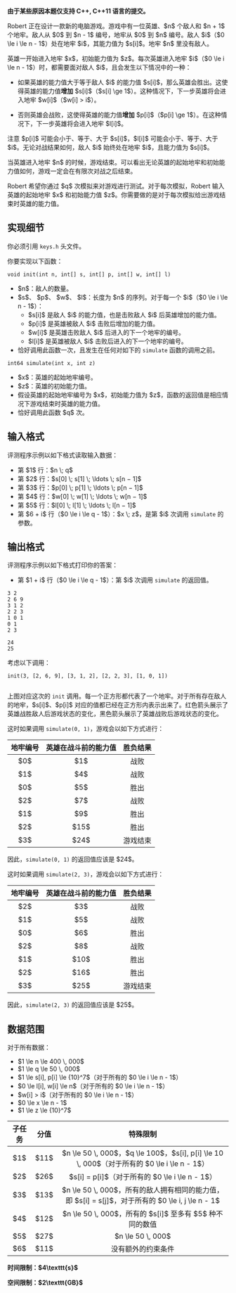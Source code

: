 <p><strong>由于某些原因本题仅支持 C++, C++11 语言的提交。</strong></p>
<p>Robert 正在设计一款新的电脑游戏。游戏中有一位英雄、$n$ 个敌人和 $n + 1$ 个地牢。敌人从 $0$ 到 $n - 1$ 编号，地牢从 $0$ 到 $n$ 编号。敌人 $i$（$0 \le i \le n - 1$）处在地牢 $i$，其能力值为 $s[i]$。地牢 $n$ 里没有敌人。</p>
<p>英雄一开始进入地牢 $x$，初始能力值为 $z$。每次英雄进入地牢 $i$（$0 \le i \le n - 1$）时，都需要面对敌人 $i$，且会发生以下情况中的一种：</p>
<ul>
<li><p>如果英雄的能力值大于等于敌人 $i$ 的能力值 $s[i]$，那么英雄会胜出。这使得英雄的能力值<strong>增加</strong> $s[i]$（$s[i] \ge 1$）。这种情况下，下一步英雄将会进入地牢 $w[i]$（$w[i] &gt; i$）。</p>
</li>
<li><p>否则英雄会战败，这使得英雄的能力值<strong>增加</strong> $p[i]$（$p[i] \ge 1$）。在这种情况下，下一步英雄将会进入地牢 $l[i]$。</p>
</li>
</ul>
<p>注意 $p[i]$ 可能会小于、等于、大于 $s[i]$，$l[i]$ 可能会小于、等于、大于 $i$。无论对战结果如何，敌人 $i$ 始终处在地牢 $i$，且能力值为 $s[i]$。</p>
<p>当英雄进入地牢 $n$ 的时候，游戏结束。可以看出无论英雄的起始地牢和初始能力值如何，游戏一定会在有限次对战之后结束。</p>
<p>Robert 希望你通过 $q$ 次模拟来对游戏进行测试。对于每次模拟，Robert 输入英雄的起始地牢 $x$ 和初始能力值 $z$。你需要做的是对于每次模拟给出游戏结束时英雄的能力值。</p>
<h2>实现细节</h2>
<p>你必须引用 <code>keys.h</code> 头文件。</p>
<p>你要实现以下函数：</p>
<pre><code class="sh_cpp">void init(int n, int[] s, int[] p, int[] w, int[] l)</code></pre>
<ul>
<li>$n$：敌人的数量。</li>
<li>$s$、 $p$、 $w$、 $l$：长度为 $n$ 的序列。对于每一个 $i$（$0 \le i \le n - 1$）：<ul>
<li>$s[i]$ 是敌人 $i$ 的能力值，也是击败敌人 $i$ 后英雄增加的能力值。</li>
<li>$p[i]$ 是英雄被敌人 $i$ 击败后增加的能力值。</li>
<li>$w[i]$ 是英雄击败敌人 $i$ 后进入的下一个地牢的编号。</li>
<li>$l[i]$ 是英雄被敌人 $i$ 击败后进入的下一个地牢的编号。</li>
</ul>
</li>
<li>恰好调用此函数一次，且发生在任何对如下的 <code>simulate</code> 函数的调用之前。</li>
</ul>
<pre><code class="sh_cpp">int64 simulate(int x, int z)</code></pre>
<ul>
<li>$x$：英雄的起始地牢编号。</li>
<li>$z$：英雄的初始能力值。</li>
<li>假设英雄的起始地牢编号为 $x$，初始能力值为 $z$，函数的返回值是相应情况下游戏结束时英雄的能力值。</li>
<li>恰好调用此函数 $q$ 次。</li>
</ul>
<h2>输入格式</h2>
<p>评测程序示例以如下格式读取输入数据：</p>
<ul>
<li>第 $1$ 行：$n \; q$</li>
<li>第 $2$ 行：$s[0] \; s[1] \; \ldots \; s[n − 1]$</li>
<li>第 $3$ 行：$p[0] \; p[1] \; \ldots \; p[n − 1]$</li>
<li>第 $4$ 行：$w[0] \; w[1] \; \ldots \; w[n − 1]$</li>
<li>第 $5$ 行：$l[0] \; l[1] \; \ldots \; l[n − 1]$</li>
<li>第 $6 + i$ 行（$0 \le i \le q - 1$）：$x \; z$，是第 $i$ 次调用 <code>simulate</code> 的参数。</li>
</ul>
<h2>输出格式</h2>
<p>评测程序示例以如下格式打印你的答案：</p>
<ul>
<li>第 $1 + i$ 行（$0 \le i \le q - 1$）：第 $i$ 次调用 <code>simulate</code> 的返回值。</li>
</ul>


<pre><code class="language-input1">3 2
2 6 9
3 1 2
2 2 3
1 0 1
0 1
2 3
</code></pre>


<pre><code class="language-output1">24
25
</code></pre>


<p>考虑以下调用：</p>
<pre><code class="sh_cpp">init(3, [2, 6, 9], [3, 1, 2], [2, 2, 3], [1, 0, 1])</code></pre>
<p><img src="https://loj-img.upyun.menci.memset0.cn/2021/06/28/60d8a1ab5aa8b.png" alt="" class="img-responsive center-block"></p>
<p>上图对应这次的 <code>init</code> 调用。每一个正方形都代表了一个地牢。对于所有存在敌人的地牢，$s[i]$、$p[i]$ 对应的值都已经在正方形内表示出来了。红色箭头展示了英雄战胜敌人后游戏状态的变化，黑色箭头展示了英雄战败后游戏状态的变化。</p>
<p>这时如果调用 <code>simulate(0, 1)</code>，游戏会以如下方式进行：</p>
<div class="table-responsive">
<table class="table table-bordered table-text-center table-vertical-middle">
<thead>
<tr>
<th style="text-align:center;">地牢编号</th>
<th style="text-align:center;">英雄在战斗前的能力值</th>
<th style="text-align:center;">胜负结果</th>
</tr>
</thead>
<tbody>
<tr>
<td style="text-align:center;">$0$</td>
<td style="text-align:center;">$1$</td>
<td style="text-align:center;">战败</td>
</tr>
<tr>
<td style="text-align:center;">$1$</td>
<td style="text-align:center;">$4$</td>
<td style="text-align:center;">战败 </td>
</tr>
<tr>
<td style="text-align:center;">$0$</td>
<td style="text-align:center;">$5$</td>
<td style="text-align:center;">胜出</td>
</tr>
<tr>
<td style="text-align:center;">$2$</td>
<td style="text-align:center;">$7$</td>
<td style="text-align:center;">战败</td>
</tr>
<tr>
<td style="text-align:center;">$1$</td>
<td style="text-align:center;">$9$</td>
<td style="text-align:center;">胜出</td>
</tr>
<tr>
<td style="text-align:center;">$2$</td>
<td style="text-align:center;">$15$</td>
<td style="text-align:center;">胜出 </td>
</tr>
<tr>
<td style="text-align:center;">$3$</td>
<td style="text-align:center;">$24$</td>
<td style="text-align:center;">游戏结束</td>
</tr>
</tbody>
</table>
</div>
<p>因此，<code>simulate(0, 1)</code> 的返回值应该是 $24$。</p>
<p>这时如果调用 <code>simulate(2, 3)</code>，游戏会以如下方式进行：</p>
<div class="table-responsive">
<table class="table table-bordered table-text-center table-vertical-middle">
<thead>
<tr>
<th style="text-align:center;">地牢编号</th>
<th style="text-align:center;">英雄在战斗前的能力值</th>
<th style="text-align:center;">胜负结果</th>
</tr>
</thead>
<tbody>
<tr>
<td style="text-align:center;">$2$</td>
<td style="text-align:center;">$3$</td>
<td style="text-align:center;">战败</td>
</tr>
<tr>
<td style="text-align:center;">$1$</td>
<td style="text-align:center;">$5$</td>
<td style="text-align:center;">战败 </td>
</tr>
<tr>
<td style="text-align:center;">$0$</td>
<td style="text-align:center;">$6$</td>
<td style="text-align:center;">胜出</td>
</tr>
<tr>
<td style="text-align:center;">$2$</td>
<td style="text-align:center;">$8$</td>
<td style="text-align:center;">战败</td>
</tr>
<tr>
<td style="text-align:center;">$1$</td>
<td style="text-align:center;">$10$</td>
<td style="text-align:center;">胜出</td>
</tr>
<tr>
<td style="text-align:center;">$2$</td>
<td style="text-align:center;">$16$</td>
<td style="text-align:center;">胜出 </td>
</tr>
<tr>
<td style="text-align:center;">$3$</td>
<td style="text-align:center;">$25$</td>
<td style="text-align:center;">游戏结束</td>
</tr>
</tbody>
</table>
</div>
<p>因此，<code>simulate(2, 3)</code> 的返回值应该是 $25$。</p>
<h2>数据范围</h2>
<p>对于所有数据：</p>
<ul>
<li>$1 \le n \le 400 \, 000$</li>
<li>$1 \le q \le 50 \, 000$</li>
<li>$1 \le s[i], p[i] \le {10}^7$（对于所有的 $0 \le i \le n - 1$）</li>
<li>$0 \le l[i], w[i] \le n$（对于所有的 $0 \le i \le n - 1$）</li>
<li>$w[i] &gt; i$（对于所有的 $0 \le i \le n - 1$）</li>
<li>$0 \le x \le n - 1$</li>
<li>$1 \le z \le {10}^7$</li>
</ul>
<div class="table-responsive">
<table class="table table-bordered table-text-center table-vertical-middle">
<thead>
<tr>
<th style="text-align:center;">子任务</th>
<th style="text-align:center;">分值</th>
<th style="text-align:center;">特殊限制</th>
</tr>
</thead>
<tbody>
<tr>
<td style="text-align:center;">$1$</td>
<td style="text-align:center;">$11$</td>
<td style="text-align:center;">$n \le 50 \, 000$，$q \le 100$，$s[i], p[i] \le 10 \, 000$（对于所有的 $0 \le i \le n - 1$）</td>
</tr>
<tr>
<td style="text-align:center;">$2$</td>
<td style="text-align:center;">$26$</td>
<td style="text-align:center;">$s[i] = p[i]$（对于所有的 $0 \le i \le n - 1$）</td>
</tr>
<tr>
<td style="text-align:center;">$3$</td>
<td style="text-align:center;">$13$</td>
<td style="text-align:center;">$n \le 50 \, 000$，所有的敌人拥有相同的能力值，即 $s[i] = s[j]$，对于所有的 $0 \le i, j \le n - 1$</td>
</tr>
<tr>
<td style="text-align:center;">$4$</td>
<td style="text-align:center;">$12$</td>
<td style="text-align:center;">$n \le 50 \, 000$，所有的 $s[i]$ 至多有 $5$ 种不同的数值</td>
</tr>
<tr>
<td style="text-align:center;">$5$</td>
<td style="text-align:center;">$27$</td>
<td style="text-align:center;">$n \le 50 \, 000$</td>
</tr>
<tr>
<td style="text-align:center;">$6$</td>
<td style="text-align:center;">$11$</td>
<td style="text-align:center;">没有额外的约束条件</td>
</tr>
</tbody>
</table>
</div>
<p><strong>时间限制：$4\texttt{s}$</strong></p>
<p><strong>空间限制：$2\texttt{GB}$</strong></p>
